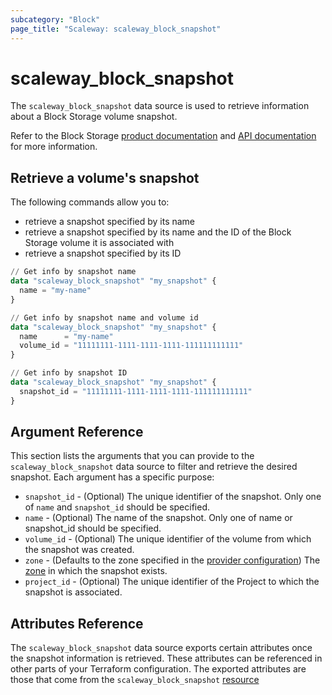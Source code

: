 ```yaml
---
subcategory: "Block"
page_title: "Scaleway: scaleway_block_snapshot"
---
```


# scaleway_block_snapshot

The `scaleway_block_snapshot` data source is used to retrieve information about a Block Storage volume snapshot.

Refer to the Block Storage [product documentation](https://www.scaleway.com/en/docs/block-storage/) and [API documentation](https://www.scaleway.com/en/developers/api/block/) for more information.

## Retrieve a volume's snapshot

The following commands allow you to:

- retrieve a snapshot specified by its name
- retrieve a snapshot specified by its name and the ID of the Block Storage volume it is associated with
- retrieve a snapshot specified by its ID

```terraform
// Get info by snapshot name
data "scaleway_block_snapshot" "my_snapshot" {
  name = "my-name"
}

// Get info by snapshot name and volume id
data "scaleway_block_snapshot" "my_snapshot" {
  name      = "my-name"
  volume_id = "11111111-1111-1111-1111-111111111111"
}

// Get info by snapshot ID
data "scaleway_block_snapshot" "my_snapshot" {
  snapshot_id = "11111111-1111-1111-1111-111111111111"
}
```

## Argument Reference

This section lists the arguments that you can provide to the `scaleway_block_snapshot` data source to filter and retrieve the desired snapshot. Each argument has a specific purpose:

- `snapshot_id` - (Optional) The unique identifier of the snapshot. Only one of `name` and `snapshot_id` should be specified.
- `name` - (Optional) The name of the snapshot. Only one of name or snapshot_id should be specified.
- `volume_id` - (Optional) The unique identifier of the volume from which the snapshot was created.
- `zone` - (Defaults to the zone specified in the [provider configuration](../index.md#zone)) The [zone](../guides/regions_and_zones.md#zones) in which the snapshot exists.
- `project_id` - (Optional) The unique identifier of the Project to which the snapshot is associated.

## Attributes Reference

The `scaleway_block_snapshot` data source exports certain attributes once the snapshot information is retrieved. These attributes can be referenced in other parts of your Terraform configuration. The exported attributes are those that come from the `scaleway_block_snapshot` [resource](../resources/block_snapshot.md)
